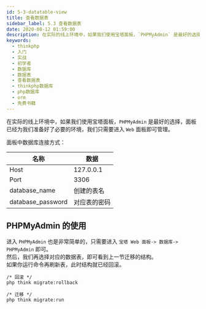 ```yaml
---
id: 5-3-datatable-view
title: 查看数据表
sidebar_label: 5.3 查看数据表
date: 2020-08-12 01:59:00
description: 在实际的线上环境中，如果我们使用宝塔面板，`PHPMyAdmin` 是最好的选择，面板已经为我们准备好了必要的环境，我们只需要进入 `Web` 面板即可管理。
keywords:
  - thinkphp
  - 入门
  - 实战
  - 初学者
  - 数据库
  - 数据表
  - 查看数据表
  - thinkphp数据库
  - php数据库
  - orm
  - 免费书籍
---
```


在实际的线上环境中，如果我们使用宝塔面板，`PHPMyAdmin` 是最好的选择，面板已经为我们准备好了必要的环境，我们只需要进入 `Web` 面板即可管理。

面板中数据库连接方式：

| 名称              | 数据         |
| ----------------- | ------------ |
| Host              | 127.0.0.1    |
| Port              | 3306         |
| database_name     | 创建的表名   |
| database_password | 对应表的密码 |

## PHPMyAdmin 的使用

进入 `PHPMyAdmin` 也是非常简单的，只需要进入 `宝塔 Web 面板-> 数据库-> PHPMyAdmin` 即可。  
然后，我们再选择对应的数据表，即可看到上一节迁移的结构。  
如果你运行命令再刷新表，此时结构就已经回滚。

```shell
/* 回滚 */
php think migrate:rollback

/* 迁移 */
php think migrate:run
```
